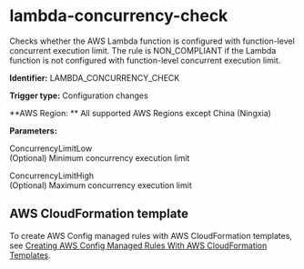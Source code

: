 # lambda\-concurrency\-check<a name="lambda-concurrency-check"></a>

Checks whether the AWS Lambda function is configured with function\-level concurrent execution limit\. The rule is NON\_COMPLIANT if the Lambda function is not configured with function\-level concurrent execution limit\.

**Identifier:** LAMBDA\_CONCURRENCY\_CHECK

**Trigger type:** Configuration changes

**AWS Region: ** All supported AWS Regions except China \(Ningxia\)

**Parameters:**

 ConcurrencyLimitLow  
\(Optional\) Minimum concurrency execution limit

 ConcurrencyLimitHigh  
\(Optional\) Maximum concurrency execution limit

## AWS CloudFormation template<a name="w24aac11c29c17d223c15"></a>

To create AWS Config managed rules with AWS CloudFormation templates, see [Creating AWS Config Managed Rules With AWS CloudFormation Templates](aws-config-managed-rules-cloudformation-templates.md)\.